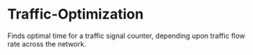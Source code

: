 # Traffic-Optimization
Finds optimal time for a traffic signal counter, depending upon traffic flow rate across the network.
